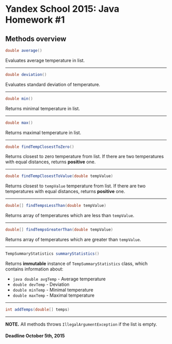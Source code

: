 # Yandex School 2015: Java Homework #1

## Methods overview

```java
double average()
```
Evaluates average temperature in list.

---
```java
double deviation()
```
Evaluates standard deviation of temperature.

---
```java
double min()
```
Returns minimal temperature in list.

---
```java
double max()
```
Returns maximal temperature in list.

---
```java
double findTempClosestToZero()
```
Returns closest to zero temperature from list.
If there are two temperatures with equal distances, returns **positive** one.

---
```java
double findTempClosestToValue(double tempValue)
```
Returns closest to `tempValue` temperature from list.
If there are two temperatures with equal distances, returns **positive** one.

---
```java
double[] findTempsLessThan(double tempValue)
```
Returns array of temperatures which are less than `tempValue`.

---
```java
double[] findTempsGreaterThan(double tempValue)
```
Returns array of temperatures which are greater than `tempValue`.

---
```java
TempSummaryStatistics summaryStatistics()
```
Returns **immutable** instance of `TempSummaryStatistics` class, which contains information about:
 - ```java double avgTemp``` - Average temperature 
 - `double devTemp` - Deviation 
 - `double minTemp` - Minimal temperature 
 - `double maxTemp` - Maximal temperature

---
```java
int addTemps(double[] temps)
```

---
**NOTE.** All methods throws `IllegalArgumentException` if the list is empty.

#### Deadline October 5th, 2015
